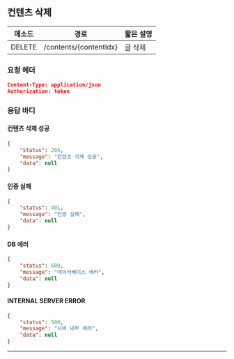 ## 컨텐츠 삭제

| 메소드 | 경로                   | 짧은 설명 |
| ------ | ---------------------- | --------- |
| DELETE | /contents/{contentIdx} | 글 삭제   |

### 요청 헤더

```json
Content-Type: application/json
Authorization: token
```

### 응답 바디

#### 컨텐츠 삭제 성공

```json
{
    "status": 204,
    "message": "컨텐츠 삭제 성공",
    "data": null
}
```

#### 인증 실패

```json
{
    "status": 401,
    "message": "인증 실패",
    "data": null
}
```

#### DB 에러

```json
{
    "status": 600,
    "message": "데이터베이스 에러",
    "data": null
}
```

#### INTERNAL SERVER ERROR

```json
{
    "status": 500,
    "message": "서버 내부 에러",
    "data": null
}
```
------